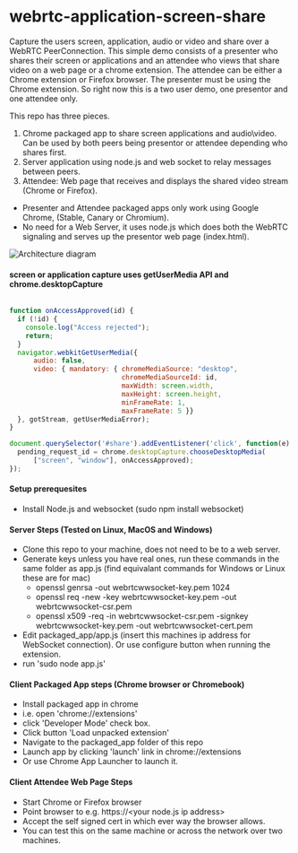 webrtc-application-screen-share    
===============================

Capture the users screen, application, audio or video and share over a WebRTC PeerConnection. This simple demo consists of a presenter who shares their screen or applications and an attendee who views that share video on a web page or a chrome extension.  The attendee can be either a Chrome extension or Firefox browser. The presenter must be using the Chrome extension.  So right now this is a two user demo, one presentor and one attendee only.

This repo has three pieces.

1. Chrome packaged app to share screen applications and audio\video. Can be used by both peers being presentor or attendee depending who shares first.
2. Server application using node.js and web socket to relay messages between peers.
3. Attendee: Web page that receives and displays the shared video stream (Chrome or Firefox).


- Presenter and Attendee packaged apps only work using Google Chrome, (Stable, Canary or Chromium).
- No need for a Web Server, it uses node.js which does both the WebRTC signaling and serves up the presentor web page (index.html).

![Architecture diagram](https://github.com/emannion/webrtc-application-screen-share/blob/master/arch.png "Arch diagram")

#### screen or application capture uses getUserMedia API and chrome.desktopCapture

```javascript

function onAccessApproved(id) {
  if (!id) {
    console.log("Access rejected");
    return;
  }
  navigator.webkitGetUserMedia({                                                                                                                                                                                                              
      audio: false,
      video: { mandatory: { chromeMediaSource: "desktop",
                            chromeMediaSourceId: id, 
                            maxWidth: screen.width,
                            maxHeight: screen.height,
                            minFrameRate: 1,
                            maxFrameRate: 5 }}
  }, gotStream, getUserMediaError);
}

document.querySelector('#share').addEventListener('click', function(e) {
  pending_request_id = chrome.desktopCapture.chooseDesktopMedia(
      ["screen", "window"], onAccessApproved);
});


```

####  Setup prerequesites

- Install Node.js  and  websocket (sudo npm install websocket)

####  Server Steps (Tested on Linux, MacOS and Windows)

- Clone this repo to your machine, does not need to be to a web server.
- Generate keys unless you have real ones, run these commands in the same folder as app.js (find equivalant commands for Windows or Linux these are for mac)
  -  openssl genrsa -out webrtcwwsocket-key.pem 1024
  -  openssl req -new -key webrtcwwsocket-key.pem -out webrtcwwsocket-csr.pem
  -  openssl x509 -req -in webrtcwwsocket-csr.pem -signkey webrtcwwsocket-key.pem -out webrtcwwsocket-cert.pem
- Edit packaged_app/app.js (insert this machines ip address for WebSocket connection). Or use configure button when running the extension.
- run 'sudo node app.js' 

####  Client Packaged App steps (Chrome browser or Chromebook)

- Install packaged app in chrome
- i.e. open 'chrome://extensions'
- click 'Developer Mode' check box.
- Click button 'Load unpacked extension'
- Navigate to the packaged_app folder of this repo
- Launch app by clicking 'launch' link in chrome://extensions
-  Or use Chrome App Launcher to launch it.

####  Client Attendee Web Page Steps 

- Start Chrome or Firefox browser
- Point browser to  e.g. https://\<your node.js ip address\>
- Accept the self signed cert in which ever way the browser allows.
- You can test this on the same machine or across the network over two machines.

